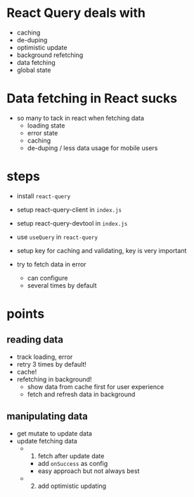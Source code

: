 # React Query deals with

- caching
- de-duping
- optimistic update
- background refetching
- data fetching
- global state

# Data fetching in React sucks

- so many to tack in react when fetching data
  - loading state
  - error state
  - caching
  - de-duping / less data usage for mobile users

# steps

- install `react-query`
- setup react-query-client in `index.js`
- setup react-query-devtool in `index.js`

- use `useQuery` in `react-query`
- setup key for caching and validating, key is very important

- try to fetch data in error
  - can configure
  - several times by default

# points

## reading data

- track loading, error
- retry 3 times by default!
- cache!
- refetching in background!
  - show data from cache first for user experience
  - fetch and refresh data in background

## manipulating data

- get mutate to update data
- update fetching data
  - 1. fetch after update date
    - add `onSuccess` as config
    - easy approach but not always best
  - 2. add optimistic updating
